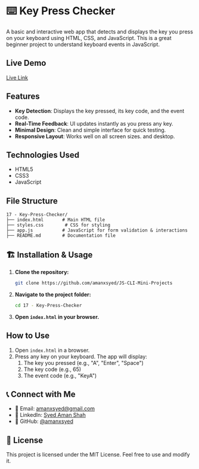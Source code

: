 # ⌨️ Key Press Checker

A basic and interactive web app that detects and displays the key you press on your keyboard using HTML, CSS, and JavaScript. This is a great beginner project to understand keyboard events in JavaScript.

## Live Demo
[Live Link]()

## Features
- **Key Detection**: Displays the key pressed, its key code, and the event code.
- **Real-Time Feedback**: UI updates instantly as you press any key.
- **Minimal Design**: Clean and simple interface for quick testing.
- **Responsive Layout**: Works well on all screen sizes. and desktop.

## Technologies Used
- HTML5
- CSS3
- JavaScript

## File Structure
```
17 - Key-Press-Checker/
├── index.html       # Main HTML file
├── styles.css        # CSS for styling
├── app.js           # JavaScript for form validation & interactions
├── README.md        # Documentation file
```

## 🏗 Installation & Usage
1. **Clone the repository:**
   ```sh
   git clone https://github.com/amanxsyed/JS-CLI-Mini-Projects
   ```
2. **Navigate to the project folder:**
   ```sh
   cd 17 - Key-Press-Checker
   ```
3. **Open `index.html` in your browser.**

## How to Use
1. Open `index.html` in a browser.
2. Press any key on your keyboard.
The app will display:
    1. The key you pressed (e.g., "A", "Enter", "Space")
    2. The key code (e.g., 65)
    3. The event code (e.g., "KeyA")

## 📞 Connect with Me
- 📧 Email: [amanxsyed@gmail.com](mailto:amanxsyed@gmail.com)
- 💼 LinkedIn: [Syed Aman Shah](https://www.linkedin.com/in/amanxsyed)
- 🐙 GitHub: [@amanxsyed](https://github.com/amanxsyed)

## 📝 License
This project is licensed under the MIT License. Feel free to use and modify it.

